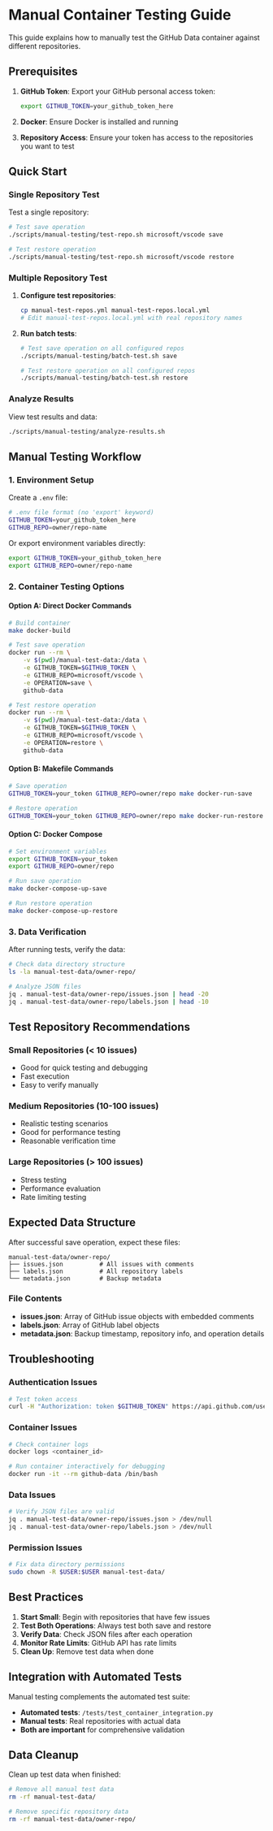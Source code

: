 # Manual Container Testing Guide

This guide explains how to manually test the GitHub Data container against different repositories.

## Prerequisites

1. **GitHub Token**: Export your GitHub personal access token:
   ```bash
   export GITHUB_TOKEN=your_github_token_here
   ```

2. **Docker**: Ensure Docker is installed and running

3. **Repository Access**: Ensure your token has access to the repositories you want to test

## Quick Start

### Single Repository Test

Test a single repository:

```bash
# Test save operation
./scripts/manual-testing/test-repo.sh microsoft/vscode save

# Test restore operation  
./scripts/manual-testing/test-repo.sh microsoft/vscode restore
```

### Multiple Repository Test

1. **Configure test repositories**:
   ```bash
   cp manual-test-repos.yml manual-test-repos.local.yml
   # Edit manual-test-repos.local.yml with real repository names
   ```

2. **Run batch tests**:
   ```bash
   # Test save operation on all configured repos
   ./scripts/manual-testing/batch-test.sh save
   
   # Test restore operation on all configured repos
   ./scripts/manual-testing/batch-test.sh restore
   ```

### Analyze Results

View test results and data:

```bash
./scripts/manual-testing/analyze-results.sh
```

## Manual Testing Workflow

### 1. Environment Setup

Create a `.env` file:

```bash
# .env file format (no 'export' keyword)
GITHUB_TOKEN=your_github_token_here
GITHUB_REPO=owner/repo-name
```

Or export environment variables directly:

```bash
export GITHUB_TOKEN=your_github_token_here
export GITHUB_REPO=owner/repo-name
```

### 2. Container Testing Options

#### Option A: Direct Docker Commands

```bash
# Build container
make docker-build

# Test save operation
docker run --rm \
    -v $(pwd)/manual-test-data:/data \
    -e GITHUB_TOKEN=$GITHUB_TOKEN \
    -e GITHUB_REPO=microsoft/vscode \
    -e OPERATION=save \
    github-data

# Test restore operation
docker run --rm \
    -v $(pwd)/manual-test-data:/data \
    -e GITHUB_TOKEN=$GITHUB_TOKEN \
    -e GITHUB_REPO=microsoft/vscode \
    -e OPERATION=restore \
    github-data
```

#### Option B: Makefile Commands

```bash
# Save operation
GITHUB_TOKEN=your_token GITHUB_REPO=owner/repo make docker-run-save

# Restore operation  
GITHUB_TOKEN=your_token GITHUB_REPO=owner/repo make docker-run-restore
```

#### Option C: Docker Compose

```bash
# Set environment variables
export GITHUB_TOKEN=your_token
export GITHUB_REPO=owner/repo

# Run save operation
make docker-compose-up-save

# Run restore operation
make docker-compose-up-restore
```

### 3. Data Verification

After running tests, verify the data:

```bash
# Check data directory structure
ls -la manual-test-data/owner-repo/

# Analyze JSON files
jq . manual-test-data/owner-repo/issues.json | head -20
jq . manual-test-data/owner-repo/labels.json | head -10
```

## Test Repository Recommendations

### Small Repositories (< 10 issues)
- Good for quick testing and debugging
- Fast execution
- Easy to verify manually

### Medium Repositories (10-100 issues)
- Realistic testing scenarios
- Good for performance testing
- Reasonable verification time

### Large Repositories (> 100 issues)
- Stress testing
- Performance evaluation
- Rate limiting testing

## Expected Data Structure

After successful save operation, expect these files:

```
manual-test-data/owner-repo/
├── issues.json          # All issues with comments
├── labels.json          # All repository labels
└── metadata.json        # Backup metadata
```

### File Contents

- **issues.json**: Array of GitHub issue objects with embedded comments
- **labels.json**: Array of GitHub label objects
- **metadata.json**: Backup timestamp, repository info, and operation details

## Troubleshooting

### Authentication Issues
```bash
# Test token access
curl -H "Authorization: token $GITHUB_TOKEN" https://api.github.com/user
```

### Container Issues
```bash
# Check container logs
docker logs <container_id>

# Run container interactively for debugging
docker run -it --rm github-data /bin/bash
```

### Data Issues
```bash
# Verify JSON files are valid
jq . manual-test-data/owner-repo/issues.json > /dev/null
jq . manual-test-data/owner-repo/labels.json > /dev/null
```

### Permission Issues
```bash
# Fix data directory permissions
sudo chown -R $USER:$USER manual-test-data/
```

## Best Practices

1. **Start Small**: Begin with repositories that have few issues
2. **Test Both Operations**: Always test both save and restore
3. **Verify Data**: Check JSON files after each operation
4. **Monitor Rate Limits**: GitHub API has rate limits
5. **Clean Up**: Remove test data when done

## Integration with Automated Tests

Manual testing complements the automated test suite:

- **Automated tests**: `/tests/test_container_integration.py`
- **Manual tests**: Real repositories with actual data
- **Both are important** for comprehensive validation

## Data Cleanup

Clean up test data when finished:

```bash
# Remove all manual test data
rm -rf manual-test-data/

# Remove specific repository data
rm -rf manual-test-data/owner-repo/
```